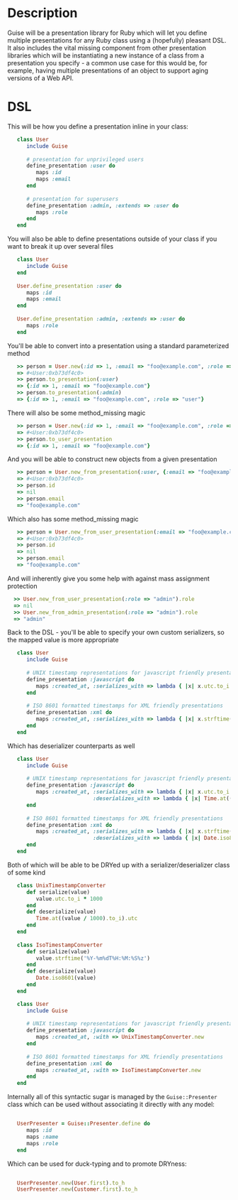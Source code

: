 # Description

Guise will be a presentation library for Ruby which will let you define multiple presentations for any Ruby class using a (hopefully) pleasant DSL.  It also includes the vital missing component from other presentation libraries which will be instantiating a new instance of a class from a presentation you specify - a common use case for this would be, for example, having multiple presentations of an object to support aging versions of a Web API.

# DSL

This will be how you define a presentation inline in your class:

```ruby
   class User
      include Guise
      
      # presentation for unprivileged users
      define_presentation :user do
         maps :id
         maps :email
      end
      
      # presentation for superusers
      define_presentation :admin, :extends => :user do
         maps :role
      end
   end
```

You will also be able to define presentations outside of your class if you want to break it up over several files

```ruby
   class User
      include Guise
   end
   
   User.define_presentation :user do
      maps :id
      maps :email
   end
   
   User.define_presentation :admin, :extends => :user do
      maps :role
   end
```

You'll be able to convert into a presentation using a standard parameterized method

```ruby
   >> person = User.new(:id => 1, :email => "foo@example.com", :role => "user")
   => #<User:0xb73df4c0>
   >> person.to_presentation(:user)
   => {:id => 1, :email => "foo@example.com"}
   >> person.to_presentation(:admin)
   => {:id => 1, :email => "foo@example.com", :role => "user"}
```

There will also be some method_missing magic

```ruby
   >> person = User.new(:id => 1, :email => "foo@example.com", :role => "user")
   => #<User:0xb73df4c0>
   >> person.to_user_presentation
   => {:id => 1, :email => "foo@example.com"}   
```

And you will be able to construct new objects from a given presentation

```ruby
   >> person = User.new_from_presentation(:user, {:email => "foo@example.com"})
   => #<User:0xb73df4c0>
   >> person.id
   => nil
   >> person.email
   => "foo@example.com"
```

Which also has some method_missing magic

```ruby
   >> person = User.new_from_user_presentation(:email => "foo@example.com")
   => #<User:0xb73df4c0>
   >> person.id
   => nil
   >> person.email
   => "foo@example.com"
```

And will inherently give you some help with against mass assignment protection

```ruby
  >> User.new_from_user_presentation(:role => "admin").role
  => nil
  >> User.new_from_admin_presentation(:role => "admin").role
  => "admin"
```

Back to the DSL - you'll be able to specify your own custom serializers, so the mapped value is more appropriate

```ruby
   class User
      include Guise
      
      # UNIX timestamp representations for javascript friendly presentations
      define_presentation :javascript do
         maps :created_at, :serializes_with => lambda { |x| x.utc.to_i * 1000 }
      end
      
      # ISO 8601 formatted timestamps for XML friendly presentations
      define_presentation :xml do
         maps :created_at, :serializes_with => lambda { |x| x.strftime('%Y-%m-%dT%H:%M:%S%z') }
      end
   end

```

Which has deserializer counterparts as well

```ruby
   class User
      include Guise
      
      # UNIX timestamp representations for javascript friendly presentations
      define_presentation :javascript do
         maps :created_at, :serializes_with => lambda { |x| x.utc.to_i * 1000 },
                           :deserializes_with => lambda { |x| Time.at((x / 1000).to_i).utc }
      end
      
      # ISO 8601 formatted timestamps for XML friendly presentations
      define_presentation :xml do
         maps :created_at, :serializes_with => lambda { |x| x.strftime('%Y-%m-%dT%H:%M:%S%z') },
                           :deserializes_with => lambda { |x| Date.iso8601(x) }
      end
   end

```

Both of which will be able to be DRYed up with a serializer/deserializer class of some kind

```ruby
   class UnixTimestampConverter
      def serialize(value)
         value.utc.to_i * 1000
      end
      def deserialize(value)
         Time.at((value / 1000).to_i).utc
      end
   end
   
   class IsoTimestampConverter
      def serialize(value)
         value.strftime('%Y-%m%dT%H:%M:%S%z')
      end
      def deserialize(value)
         Date.iso8601(value)
      end
   end

   class User
      include Guise
      
      # UNIX timestamp representations for javascript friendly presentations
      define_presentation :javascript do
         maps :created_at, :with => UnixTimestampConverter.new
      end
      
      # ISO 8601 formatted timestamps for XML friendly presentations
      define_presentation :xml do
         maps :created_at, :with => IsoTimestampConverter.new
      end
   end

```

Internally all of this syntactic sugar is managed by the ``Guise::Presenter`` class which can be used without
associating it directly with any model:

```ruby

   UserPresenter = Guise::Presenter.define do
      maps :id
      maps :name
      maps :role
   end

```

Which can be used for duck-typing and to promote DRYness:

```ruby

   UserPresenter.new(User.first).to_h
   UserPresenter.new(Customer.first).to_h

```
